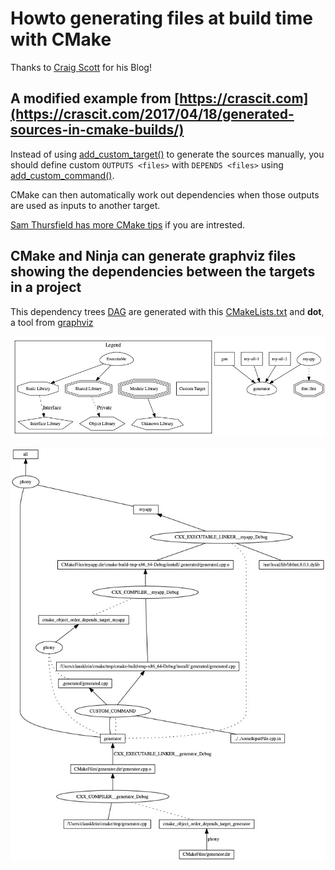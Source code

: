 # Howto generating files at build time with CMake

Thanks to [Craig Scott](https://crascit.com/author/crascit/) for his Blog!


## A modified example from [https://crascit.com](https://crascit.com/2017/04/18/generated-sources-in-cmake-builds/)


Instead of using [add_custom_target()](https://cmake.org/cmake/help/latest/command/add_custom_target.html)
to generate the sources manually, you should define custom `OUTPUTS <files>` with `DEPENDS <files>` using
[add_custom_command()](https://cmake.org/cmake/help/latest/command/add_custom_command.html).

CMake can then automatically work out dependencies when those outputs are used as inputs to another target.


[Sam Thursfield has more CMake tips](https://samthursfield.wordpress.com/2015/11/21/cmake-dependencies-between-targets-and-files-and-custom-commands/)
if you are intrested.


## CMake and Ninja can generate graphviz files showing the dependencies between the targets in a project

This dependency trees [DAG](https://en.wikipedia.org/wiki/Directed_acyclic_graph) are generated with this
[CMakeLists.txt](CMakeLists.txt) and **dot**, a tool from [graphviz](https://graphviz.org/Gallery/directed/ninja.html)

![Image](MyProj.jpg "CMake generated graphviz")

![Image](deps.jpg "Ninja generated dependency tree")


